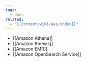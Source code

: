 ```yaml
---
tags:
  - docs
related:
  - "[[content/wiki/aws/index]]"
---
```

- [[Amazon Athena]]
- [[Amazon Kinesis]]
- [[Amazon EMR]]
- [[Amazon OpenSearch Service]]
